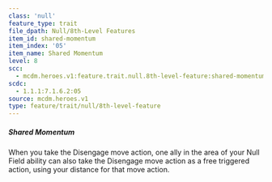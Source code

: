 ```yaml
---
class: 'null'
feature_type: trait
file_dpath: Null/8th-Level Features
item_id: shared-momentum
item_index: '05'
item_name: Shared Momentum
level: 8
scc:
  - mcdm.heroes.v1:feature.trait.null.8th-level-feature:shared-momentum
scdc:
  - 1.1.1:7.1.6.2:05
source: mcdm.heroes.v1
type: feature/trait/null/8th-level-feature
---
```


##### Shared Momentum

When you take the Disengage move action, one ally in the area of your Null Field ability can also take the Disengage move action as a free triggered action, using your distance for that move action.
